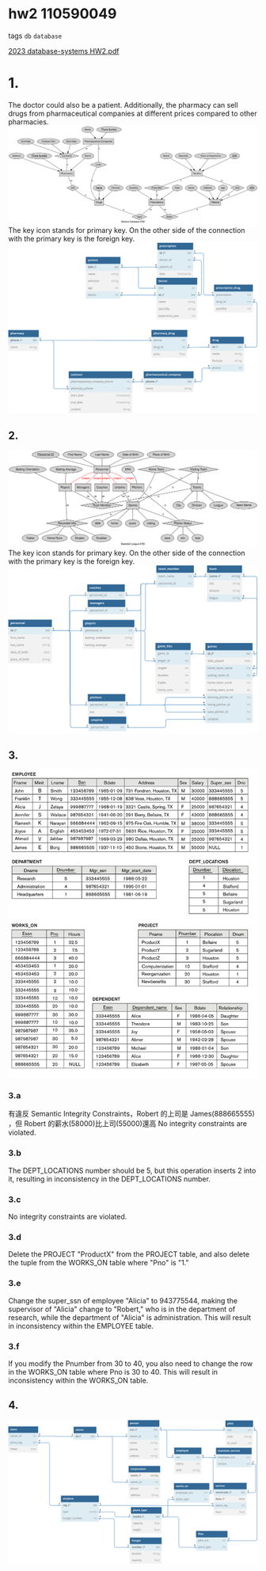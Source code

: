 
# hw2 110590049

tags `db` `database`

[2023 database-systems HW2.pdf](../../assets/pdf/database_systemsHW2.pdf)

# 1.



The doctor could also be a patient. Additionally, the pharmacy can sell drugs from pharmaceutical companies at different prices compared to other pharmacies.
![](../../assets/image/database_ERdiagram_doctor.svg)
The key icon stands for primary key. On the other side of the connection with the primary key is the foreign key.
![](../../assets/image/database_EERdiagram_doctor.svg)


## 2.
![](../../assets/image/database_ERdiagram_baseball.svg)
The key icon stands for primary key. On the other side of the connection with the primary key is the foreign key.
![](../../assets/image/database_EERdiagram_baseball.svg)

## 3.
![](../../assets/image/database_ERdiagram_hw2-3.png)
### 3.a
有違反 Semantic Integrity Constraints，Robert 的上司是 James(888665555) ，但 Robert 的薪水(58000)比上司(55000)還高
No integrity constraints are violated.
### 3.b
The DEPT_LOCATIONS number should be 5, but this operation inserts 2 into it, resulting in inconsistency in the DEPT_LOCATIONS number.
### 3.c
No integrity constraints are violated.
### 3.d
Delete the PROJECT "ProductX" from the PROJECT table, and also delete the tuple from the WORKS_ON table where "Pno" is "1."
### 3.e
Change the super_ssn of employee "Alicia" to 943775544, making the supervisor of "Alicia" change to "Robert," who is in the department of research, while the department of "Alicia" is administration. This will result in inconsistency within the EMPLOYEE table.
### 3.f
If you modify the Pnumber from 30 to 40, you also need to change the row in the WORKS_ON table where Pno is 30 to 40. This will result in inconsistency within the WORKS_ON table.

## 4.

![](../../assets/image/database_ERdiagram_airplane.svg)
